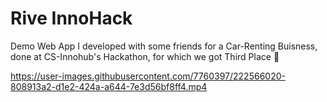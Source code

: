 # Rive InnoHack
Demo Web App I developed with some friends for a Car-Renting Buisness, done at CS-Innohub's Hackathon, for which we got Third Place 🥉

https://user-images.githubusercontent.com/7760397/222566020-808913a2-d1e2-424a-a644-7e3d56bf8ff4.mp4

